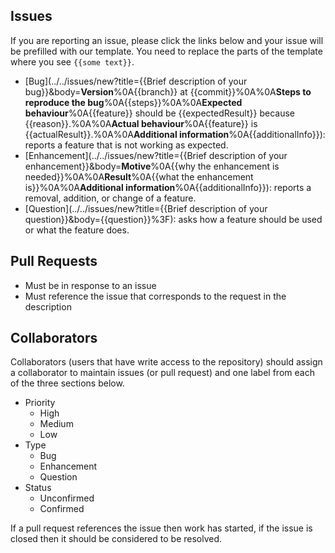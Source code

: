 ## Issues
If you are reporting an issue, please click the links below and your issue will be prefilled with our template. You need to replace the parts of the template where you see `{{some text}}`.

- [Bug](../../issues/new?title={{Brief description of your bug}}&body=**Version**%0A{{branch}} at {{commit}}%0A%0A**Steps to reproduce the bug**%0A{{steps}}%0A%0A**Expected behaviour**%0A{{feature}} should be {{expectedResult}} because {{reason}}.%0A%0A**Actual behaviour**%0A{{feature}} is {{actualResult}}.%0A%0A**Additional information**%0A{{additionalInfo}}): reports a feature that is not working as expected.
- [Enhancement](../../issues/new?title={{Brief description of your enhancement}}&body=**Motive**%0A{{why the enhancement is needed}}%0A%0A**Result**%0A{{what the enhancement is}}%0A%0A**Additional information**%0A{{additionalInfo}}): reports a removal, addition, or change of a feature.
- [Question](../../issues/new?title={{Brief description of your question}}&body={{question}}%3F): asks how a feature should be used or what the feature does.

## Pull Requests
- Must be in response to an issue
- Must reference the issue that corresponds to the request in the description

## Collaborators
Collaborators (users that have write access to the repository) should assign a collaborator to maintain issues (or pull request) and one label from each of the three sections below.

- Priority
    - High
    - Medium
    - Low
- Type
    - Bug
    - Enhancement
    - Question
- Status
    - Unconfirmed
    - Confirmed

If a pull request references the issue then work has started, if the issue is closed then it should be considered to be resolved.
